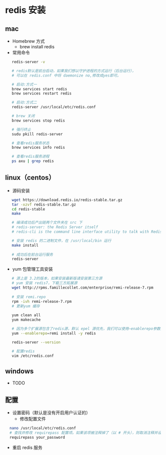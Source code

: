 # redis 安装

## mac
* Homebrew 方式
  - brew install redis
* 常用命令
 ```bash
    redis-server -v

    # redis默认是前台启动，如果我们想以守护进程的方式运行（后台运行），
    # 可以在 redis.conf 中将 daemonize no,修改成yes即可。

    # 启动:方式一
    brew services start redis
    brew services restart redis

    # 启动:方式二
    redis-server /usr/local/etc/redis.conf

    # brew 关闭
    brew services stop redis

    # 强行终止
    sudu pkill redis-server

    # 查看redis服务状态
    brew services info redis

    # 查看redis服务进程
    ps axu | grep redis

  ```
## linux（centos）
* 源码安装
 ```bash
    wget https://download.redis.io/redis-stable.tar.gz
    tar -xzvf redis-stable.tar.gz
    cd redis-stable
    make

    # 编译成功后产出链两个文件夹在 src 下
    # redis-server: the Redis Server itself
    # redis-cli is the command line interface utility to talk with Redis.

    # 安装 redis 的二进制文件，在 /usr/local/bin 运行
    make install
    
    # 成功后在前台运行服务
    redis-server
  ```
* yum 包管理工具安装
 ```bash
    # 源上是 3.2的版本，如果安装最新版请安装第三方源
    # yum 安装 redis7，下载三方拓展源
    wget http://rpms.famillecollet.com/enterprise/remi-release-7.rpm
    
    # 安装 remi.repo
    rpm -ivh remi-release-7.rpm
    # 更新yum 缓存
    
    yum clean all
    yum makecache

    # 因为多个扩展源包含了redis源，默认 epel 源优先，我们可以使用–enablerepo参数指定安装源。
    yum --enablerepo=remi install -y redis

    redis-server --version

    # 配置redis
    vim /etc/redis.conf
  ```
## windows
  * TODO
## 配置
* 设置密码（默认是没有开启用户认证的）
  - 修改配置文件 
 ```bash
   nano /usr/local/etc/redis.conf
   # 查找并修改 requirepass 配置项。如果该项被注释掉了（以 # 开头），则取消注释并设置密码。如果该项不存在，则在文件末尾添加以下内容：
   requirepass your_password
  ```
  - 重启 redis 服务

 